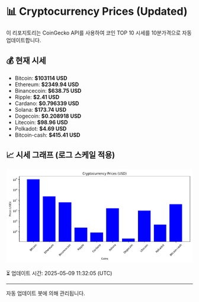 
# 📊 Cryptocurrency Prices (Updated)

이 리포지토리는 CoinGecko API를 사용하여 코인 TOP 10 시세를 10분가격으로 자동 업데이트합니다.

## 💰 현재 시세
- Bitcoin: **$103114 USD**
- Ethereum: **$2349.94 USD**
- Binancecoin: **$638.75 USD**
- Ripple: **$2.41 USD**
- Cardano: **$0.796339 USD**
- Solana: **$173.74 USD**
- Dogecoin: **$0.208918 USD**
- Litecoin: **$98.96 USD**
- Polkadot: **$4.69 USD**
- Bitcoin-cash: **$415.41 USD**

## 📈 시세 그래프 (로그 스케일 적용)
![Crypto Prices](crypto_prices.png)

⏳ 업데이트 시간: 2025-05-09 11:32:05 (UTC)

---
자동 업데이트 봇에 의해 관리됩니다.
